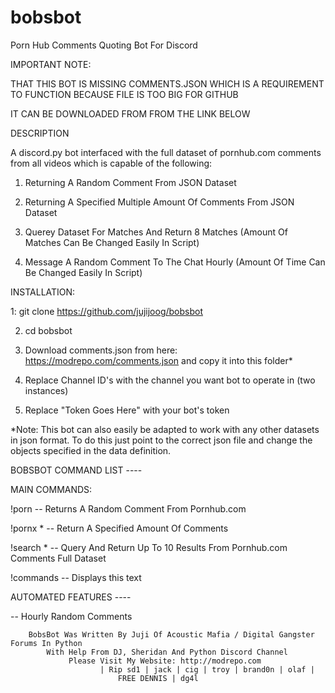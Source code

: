 # bobsbot
Porn Hub Comments Quoting Bot For Discord



IMPORTANT NOTE:

THAT THIS BOT IS MISSING COMMENTS.JSON WHICH IS A REQUIREMENT TO FUNCTION BECAUSE FILE IS TOO BIG FOR GITHUB

IT CAN BE DOWNLOADED FROM FROM THE LINK BELOW





DESCRIPTION

A discord.py bot interfaced with the full dataset of pornhub.com comments from all videos which is capable of the following:

1. Returning A Random Comment From JSON Dataset

2. Returning A Specified Multiple Amount Of Comments From JSON Dataset

3. Querey Dataset For Matches And Return 8 Matches (Amount Of Matches Can Be Changed Easily In Script)

4. Message A Random Comment To The Chat Hourly (Amount Of Time Can Be Changed Easily In Script)




INSTALLATION:

1: git clone https://github.com/jujijoog/bobsbot

2. cd bobsbot

3. Download comments.json from here: https://modrepo.com/comments.json  and copy it into this folder*

4. Replace Channel ID's with the channel you want bot to operate in (two instances)  

5. Replace "Token Goes Here" with your bot's token


*Note: This bot can also easily be adapted to work with any other datasets in json format. To do this just point to the correct json file and change the objects specified in the data definition.



BOBSBOT COMMAND LIST ----

MAIN COMMANDS: 

!porn -- Returns A Random Comment From Pornhub.com 

!pornx * -- Return A Specified Amount Of Comments

!search *  -- Query And Return Up To 10 Results From Pornhub.com Comments Full Dataset 

!commands -- Displays this text


AUTOMATED FEATURES ----

-- Hourly Random Comments



		BobsBot Was Written By Juji Of Acoustic Mafia / Digital Gangster Forums In Python
			With Help From DJ, Sheridan And Python Discord Channel 
				 Please Visit My Website: http://modrepo.com
						| Rip sd1 | jack | cig | troy | brand0n | olaf | 
							FREE DENNIS | dg4l 	
